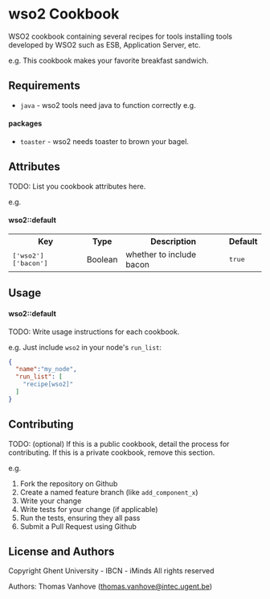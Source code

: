 wso2 Cookbook
=============
WSO2 cookbook containing several recipes for tools installing tools developed by WSO2 such as ESB, Application Server, etc.

e.g.
This cookbook makes your favorite breakfast sandwich.

Requirements
------------
- `java` - wso2 tools need java to function correctly
e.g.
#### packages
- `toaster` - wso2 needs toaster to brown your bagel.

Attributes
----------
TODO: List you cookbook attributes here.

e.g.
#### wso2::default
<table>
  <tr>
    <th>Key</th>
    <th>Type</th>
    <th>Description</th>
    <th>Default</th>
  </tr>
  <tr>
    <td><tt>['wso2']['bacon']</tt></td>
    <td>Boolean</td>
    <td>whether to include bacon</td>
    <td><tt>true</tt></td>
  </tr>
</table>

Usage
-----
#### wso2::default
TODO: Write usage instructions for each cookbook.

e.g.
Just include `wso2` in your node's `run_list`:

```json
{
  "name":"my_node",
  "run_list": [
    "recipe[wso2]"
  ]
}
```

Contributing
------------
TODO: (optional) If this is a public cookbook, detail the process for contributing. If this is a private cookbook, remove this section.

e.g.
1. Fork the repository on Github
2. Create a named feature branch (like `add_component_x`)
3. Write your change
4. Write tests for your change (if applicable)
5. Run the tests, ensuring they all pass
6. Submit a Pull Request using Github

License and Authors
-------------------
Copyright Ghent University - IBCN - iMinds
All rights reserved

Authors:
Thomas Vanhove (<thomas.vanhove@intec.ugent.be>)
